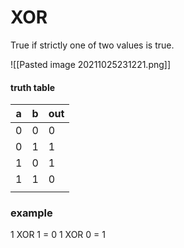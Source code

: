 # XOR
True if strictly one of two values is true.

![[Pasted image 20211025231221.png]]

#### truth table
| a   | b   | out |
| --- | --- | --- |
| 0   | 0   | 0   |
| 0   | 1   | 1   |
| 1   | 0   | 1   |
| 1   | 1   | 0   |
|     |     |     |

### example
1 XOR 1 = 0
1 XOR 0 = 1